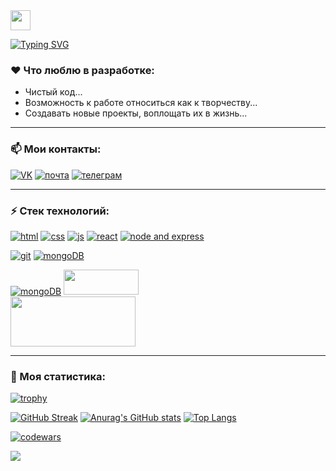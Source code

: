 
<!-- <h1 align="center"></a><img src="https://github.com/blackcater/blackcater/raw/main/images/Hi.gif" height="32"/></h1> -->
<img src="https://github.com/blackcater/blackcater/raw/main/images/Hi.gif" height="32"/>

[![Typing SVG](https://readme-typing-svg.herokuapp.com?color=%2336BCF7&lines=Hi+there,+I'm+Sergey+Korolev)](https://vk.com/id46453265)

### ❤ Что люблю в разработке:
* Чистый код...
* Возможность к работе относиться как к творчеству...
* Создавать новые проекты, воплощать их в жизнь...

***

### 📫 Мои контакты:
[![VK](https://sun9-west.userapi.com/sun9-37/s/v1/ig2/A2dCrO5aGF4_b2v-4R7XXEpCcoLIXqdIoK22_Vzk3jB_MYNMe8YETeggFt8bAHscSMbRGoup43k_F-pURem4W-KM.jpg?size=40x40&quality=95&type=album)](https://vk.com/id46453265)
[![почта](https://sun9-21.userapi.com/impg/yX9vgkHb7q3P4eVW23oplFG8b8m3fng1kO_wHg/bx-2je8i1u8.jpg?size=40x40&quality=95&sign=480d62fec9e8ea80637ecfe621537dae&type=album)](mailto:korolevsergey.veb@yandex.ru)
[![телеграм](https://sun9-19.userapi.com/impg/KByHSoVyaTGer_yDUqx_a6xvL6Ux4ef3VR8uMw/qAczqh8zJHw.jpg?size=40x40&quality=95&sign=74d9735b2180c83dd34ebda91b5a3104&type=album)](https://t.me/richardkorolev)
***  
### ⚡ Стек технологий:  
  
[![html](https://sun9-east.userapi.com/sun9-36/s/v1/ig2/xqfgeghUShJebRKR-CzIvX4P6_3ybYMqkOOuUQl--dE8jhekG8HpCs4WvJiTfU4ami212f2Z9sL1Lhr7sQW1M_wK.jpg?size=40x40&quality=95&type=album)](https://developer.mozilla.org/ru/docs/Web/HTML) 
[![css](https://sun9-west.userapi.com/sun9-2/s/v1/ig2/HJf2NF-6AOk8BOg5RTVt7QiATL0IdYDq6HldS1VrhgO3wZ0FULLcc6NOIeJugWkkYkQf-8jItfwVqPHSvm3_PLe_.jpg?size=40x40&quality=95&type=album)](https://developer.mozilla.org/ru/docs/Web/CSS) 
[![js](https://sun9-east.userapi.com/sun9-44/s/v1/ig2/qhVmrKc4xY2t45M9DOxA0nL4APIh8X3CmSjnqzBVvVutzcvQkFQOQJCq6Y3TGm38ZXpgyWnocn6FZ7kv8qlCiv66.jpg?size=40x40&quality=95&type=album)](https://developer.mozilla.org/ru/docs/Web/JavaScript) 
[![react](https://sun9-west.userapi.com/sun9-8/s/v1/ig2/yuVEeutVObfGb3jwNXBO_n4UEGdWLhNb4d9T0xyMCcWn-FIH5AupeCzsZHb2IIAKr1WAMC0BgB6VjtO59HZi2x-P.jpg?size=40x40&quality=95&type=album)](https://clck.ru/33CCbf) 
[![node and express](https://sun9-east.userapi.com/sun9-25/s/v1/ig2/ZVINgMoh9Jq8qUVrh2MCs5UfiWE7GhXeLVOV8mC2USPy9aAwkW_KKiq79qWiFnNgG8cVMkIJe5HFb1aRf0JRqln-.jpg?size=160x40&quality=95&type=album)](https://clck.ru/33CCeg)   
  
[![git](https://sun9-east.userapi.com/sun9-20/s/v1/ig2/tG-2B83cN6OyUtgpT86fJf2JT9ILnuPCZNGkeSfWJ6p9KmeqqeNA51NesnmHvaxsjU74l_zh7bKDhHj1FH1IbvD0.jpg?size=160x40&quality=95&type=album)](https://clck.ru/33CCd7) 
[![mongoDB](https://sun9-west.userapi.com/sun9-15/s/v1/ig2/D1NJ1VzVInioCwPsAtEZdtpUZqkhGZVDh_q6Xs3gNgY9NjzrdlTWuYD6cKvxxDR56ZBjGcROIoHV3YhiorN1rH6w.jpg?size=160x40&quality=95&type=album)](https://clck.ru/33CCfY)   

[![mongoDB](https://sun9-49.userapi.com/impg/g_NubKRwCasxjlE3iqCaJKqu347oQL7Mh9Azzw/1bgeGHhulRg.jpg?size=160x40&quality=95&sign=fbb14fbedb5e9e740eff5ce07fece157&type=album)](https://clck.ru/33CCfY)
[<img src="https://habrastorage.org/getpro/habr/post_images/1d5/28e/2cb/1d528e2cb5fbc29ad16c74e5d883c371.png" width="120" height="40">](https://developer.mozilla.org/ru/docs/Learn/Server-side/Django)  
[<img src="https://media.licdn.com/dms/image/D5612AQHJalFr7nO_xA/article-cover_image-shrink_720_1280/0/1710173183065?e=2147483647&v=beta&t=C12HJKMV9ILwuuUfLBYGUrf6bDl_59E9IkFQ7Fi5eck" width="200" height="80">](https://pypi.org/project/djangorestframework/)
***

<!--
**1SergeyKorolev1/1SergeyKorolev1** is a ✨ _special_ ✨ repository because its `README.md` (this file) appears on your GitHub profile.

Here are some ideas to get you started:

- 🔭 I’m currently working on ...
- 🌱 I’m currently learning ...
- 👯 I’m looking to collaborate on ...
- 🤔 I’m looking for help with ...
- 💬 Ask me about ...
- 📫 How to reach me: ...
- 😄 Pronouns: ...
- ⚡ Fun fact: ...
-->
### 🌱 Моя статистика:

[![trophy](https://github-profile-trophy.vercel.app/?username=1SergeyKorolev1&theme=onedark)](https://github.com/ryo-ma/github-profile-trophy)

[![GitHub Streak](https://github-readme-streak-stats.herokuapp.com/?user=1SergeyKorolev1)](https://git.io/streak-stats)  [![Anurag's GitHub stats](https://github-readme-stats.vercel.app/api?username=1SergeyKorolev1)](https://github.com/anuraghazra/github-readme-stats)
[![Top Langs](https://github-readme-stats.vercel.app/api/top-langs/?username=1SergeyKorolev1&layout=compact)](https://github.com/anuraghazra/github-readme-stats)

[![codewars](https://www.codewars.com/users/Sergey%20Korolev/badges/micro)](https://www.codewars.com/dashboard)

![](https://komarev.com/ghpvc/?username=1SergeyKorolev1)    

